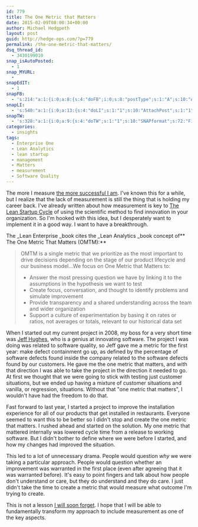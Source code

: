 ```yaml
---
id: 779
title: The One Metric that Matters
date: 2015-02-09T08:00:34+00:00
author: Michael Hedgpeth
layout: post
guid: http://hedge-ops.com/?p=779
permalink: /the-one-metric-that-matters/
dsq_thread_id:
  - 3430199010
snap_isAutoPosted:
  - 1
snap_MYURL:
  - 
snapEdIT:
  - 1
snapFB:
  - 's:214:"a:1:{i:0;a:8:{s:4:"doFB";i:0;s:8:"postType";s:1:"A";s:10:"AttachPost";s:1:"2";s:10:"SNAPformat";s:16:"%TITLE% - %SURL%";s:9:"isAutoImg";s:1:"A";s:8:"imgToUse";s:0:"";s:9:"isAutoURL";s:1:"A";s:8:"urlToUse";s:0:"";}}";'
snapLI:
  - 's:540:"a:1:{i:0;a:13:{s:4:"doLI";s:1:"1";s:10:"AttachPost";s:1:"1";s:10:"SNAPformat";s:41:"New post has been published on %SITENAME%";s:11:"SNAPformatT";s:18:"New Post - %TITLE%";s:9:"isAutoImg";s:1:"A";s:8:"imgToUse";s:0:"";s:9:"isAutoURL";s:1:"A";s:8:"urlToUse";s:0:"";s:11:"isPrePosted";s:1:"1";s:8:"isPosted";s:1:"1";s:4:"pgID";s:19:"5970553484125229056";s:7:"postURL";s:124:"https://www.linkedin.com/updates?discuss=&amp;scope=16659297&amp;stype=M&amp;topic=5970553484125229056&amp;type=U&amp;a=MA82";s:5:"pDate";s:19:"2015-02-09 14:07:58";}}";'
snapTW:
  - 's:328:"a:1:{i:0;a:9:{s:4:"doTW";s:1:"1";s:10:"SNAPformat";s:72:"Finding the One Metric that Matters (OMTM) concept from @acroll - %SURL%";s:8:"attchImg";s:1:"1";s:9:"isAutoImg";s:1:"A";s:8:"imgToUse";s:0:"";s:11:"isPrePosted";s:1:"1";s:8:"isPosted";s:1:"1";s:4:"pgID";s:18:"564787799832805376";s:5:"pDate";s:19:"2015-02-09 14:07:59";}}";'
categories:
  - insights
tags:
  - Enterprise One
  - Lean Analytics
  - lean startup
  - management
  - Matters
  - measurement
  - Software Quality
---
```

The more I measure [the more successful I am](http://hedge-ops.com/measure-for-reality/ "Measure for Reality"). I've known this for a while, but I realize that the lack of measurement is still the thing that is holding my career back. I've already written about how measurement is key to [The Lean Startup Cycle](http://hedge-ops.com/the-lean-startup-cycle/ "The Lean Startup Cycle") of using the scientific method to find innovation in your organization. So I'm hooked with this idea, but I desperately want to implement it in a good way. I want to have a breakthrough.<!--more-->

The _Lean Enterprise _book cites the _Lean Analytics _book concept of** The One Metric That Matters (OMTM):**

> OMTM is a single metric that we prioritize as the most important to drive decisions depending on the stage of our product lifecycle and our business model&#8230;We focus on One Metric that Matters to:
> 
>   * Answer the most pressing question we have by linking it to the assumptions in the hypothesis we want to test
>   * Create focus, conversation, and thought to identify problems and simulate improvement
>   * Provide transparency and a shared understanding across the team and wider organization
>   * Support a culture of experimentation by basing it on rates or ratios, not averages or totals, relevant to our historical data set

When I started out my current project in 2008, my boss for a very short time was <a title="Jeff Hughes LinkedIn" href="http://www.linkedin.com/pub/jeff-hughes/3/720/3a3" target="_blank">Jeff Hughes</a>, who is a genius at innovating software. The project I was doing was related to software quality, so Jeff gave me a metric for the first year: make defect containment go up, as defined by the percentage of software defects found inside the company related to the software defects found by our customers. He gave me the one metric that matters, and with that direction I was able to take the project in the direction it needed to go. At first we thought that we were going to stick with testing just customer situations, but we ended up having a mixture of customer situations and vanilla, or regression, situations. Without that "one metric that matters", I wouldn't have had the freedom to do that.

Fast forward to last year, I started a project to improve the installation experience for all of our products that get installed in restaurants. Everyone seemed to want this to be better so I didn't stop and create the one metric that matters. I rushed ahead and started on the solution. My one metric that mattered internally was lowered cycle time from a release to working software. But I didn't bother to define where we were before I started, and how my changes had improved the situation.

This led to a lot of unnecessary drama. People would question _why_ we were taking a particular approach. People would question whether an improvement was warranted in the first place (even after agreeing that it was warranted before). It's easy to point fingers and talk about how people don't understand or care, but they do understand and they do care. I just didn't take the time to create a metric that would measure what outcome I'm trying to create.

This is not a lesson <a title="Failure the Catalyst" href="http://hedge-ops.com/failure-the-catalyst/" target="_blank">I will soon forget</a>. I hope that I will be able to fundamentally transform my approach to include measurement as one of the key aspects.